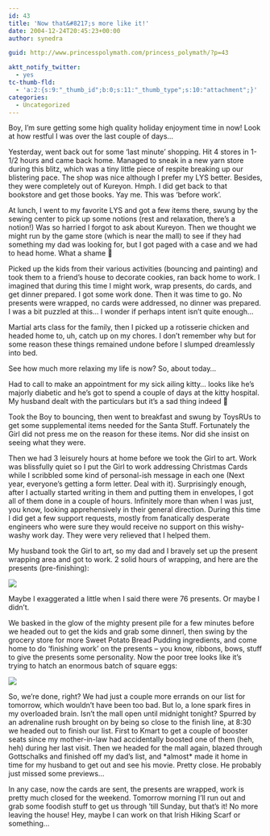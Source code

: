 ```yaml
---
id: 43
title: 'Now that&#8217;s more like it!'
date: 2004-12-24T20:45:23+00:00
author: synedra

guid: http://www.princesspolymath.com/princess_polymath/?p=43

aktt_notify_twitter:
  - yes
tc-thumb-fld:
  - 'a:2:{s:9:"_thumb_id";b:0;s:11:"_thumb_type";s:10:"attachment";}'
categories:
  - Uncategorized
---
```

Boy, I&#8217;m sure getting some high quality holiday enjoyment time in now! Look at how restful I was over the last couple of days&#8230;
  
Yesterday, went back out for some &#8216;last minute&#8217; shopping. Hit 4 stores in 1-1/2 hours and came back home. Managed to sneak in a new yarn store during this blitz, which was a tiny little piece of respite breaking up our blistering pace. The shop was nice although I prefer my LYS better. Besides, they were completely out of Kureyon. Hmph. I did get back to that bookstore and get those books. Yay me. This was &#8216;before work&#8217;.
  
At lunch, I went to my favorite LYS and got a few items there, swung by the sewing center to pick up some notions (rest and relaxation, there&#8217;s a notion!) Was so harried I forgot to ask about Kureyon. Then we thought we might run by the game store (which is near the mall) to see if they had something my dad was looking for, but I got paged with a case and we had to head home. What a shame 🙂
  
Picked up the kids from their various activities (bouncing and painting) and took them to a friend&#8217;s house to decorate cookies, ran back home to work. I imagined that during this time I might work, wrap presents, do cards, and get dinner prepared. I got some work done. Then it was time to go. No presents were wrapped, no cards were addressed, no dinner was prepared. I was a bit puzzled at this&#8230; I wonder if perhaps intent isn&#8217;t quite enough&#8230;
  
Martial arts class for the family, then I picked up a rotisserie chicken and headed home to, uh, catch up on my chores. I don&#8217;t remember why but for some reason these things remained undone before I slumped dreamlessly into bed.
  
See how much more relaxing my life is now? So, about today&#8230;
  
Had to call to make an appointment for my sick ailing kitty&#8230; looks like he&#8217;s majorly diabetic and he&#8217;s got to spend a couple of days at the kitty hospital. My husband dealt with the particulars but it&#8217;s a sad thing indeed 🙁
  
Took the Boy to bouncing, then went to breakfast and swung by ToysRUs to get some supplemental items needed for the Santa Stuff. Fortunately the Girl did not press me on the reason for these items. Nor did she insist on seeing what they were.
  
Then we had 3 leisurely hours at home before we took the Girl to art. Work was blissfully quiet so I put the Girl to work addressing Christmas Cards while I scribbled some kind of personal-ish message in each one (Next year, everyone&#8217;s getting a form letter. Deal with it). Surprisingly enough, after I actually started writing in them and putting them in envelopes, I got all of them done in a couple of hours. Infinitely more than when I was just, you know, looking apprehensively in their general direction. During this time I did get a few support requests, mostly from fanatically desperate engineers who were sure they would receive no support on this wishy-washy work day. They were very relieved that I helped them.
  
My husband took the Girl to art, so my dad and I bravely set up the present wrapping area and got to work. 2 solid hours of wrapping, and here are the presents (pre-finishing):
  
![](http://www.perlgoddess.com/blog/images/pile1.jpg)
  
Maybe I exaggerated a little when I said there were 76 presents. Or maybe I didn&#8217;t.
  
We basked in the glow of the mighty present pile for a few minutes before we headed out to get the kids and grab some dinnerl, then swing by the grocery store for more Sweet Potato Bread Pudding ingredients, and come home to do &#8216;finishing work&#8217; on the presents &#8211; you know, ribbons, bows, stuff to give the presents some personality. Now the poor tree looks like it&#8217;s trying to hatch an enormous batch of square eggs:
  
![](http://www.perlgoddess.com/blog/images/pile2.jpg)
  
So, we&#8217;re done, right? We had just a couple more errands on our list for tomorrow, which wouldn&#8217;t have been too bad. But lo, a lone spark fires in my overloaded brain. Isn&#8217;t the mall open until midnight tonight? Spurred by an adrenaline rush brought on by being so close to the finish line, at 8:30 we headed out to finish our list. First to Kmart to get a couple of booster seats since my mother-in-law had accidentally boosted one of them (heh, heh) during her last visit. Then we headed for the mall again, blazed through Gottschalks and finished off my dad&#8217;s list, and \*almost\* made it home in time for my husband to get out and see his movie. Pretty close. He probably just missed some previews&#8230;
  
In any case, now the cards are sent, the presents are wrapped, work is pretty much closed for the weekend. Tomorrow morning I&#8217;ll run out and grab some foodish stuff to get us through &#8217;till Sunday, but that&#8217;s it! No more leaving the house! Hey, maybe I can work on that Irish Hiking Scarf or something&#8230;